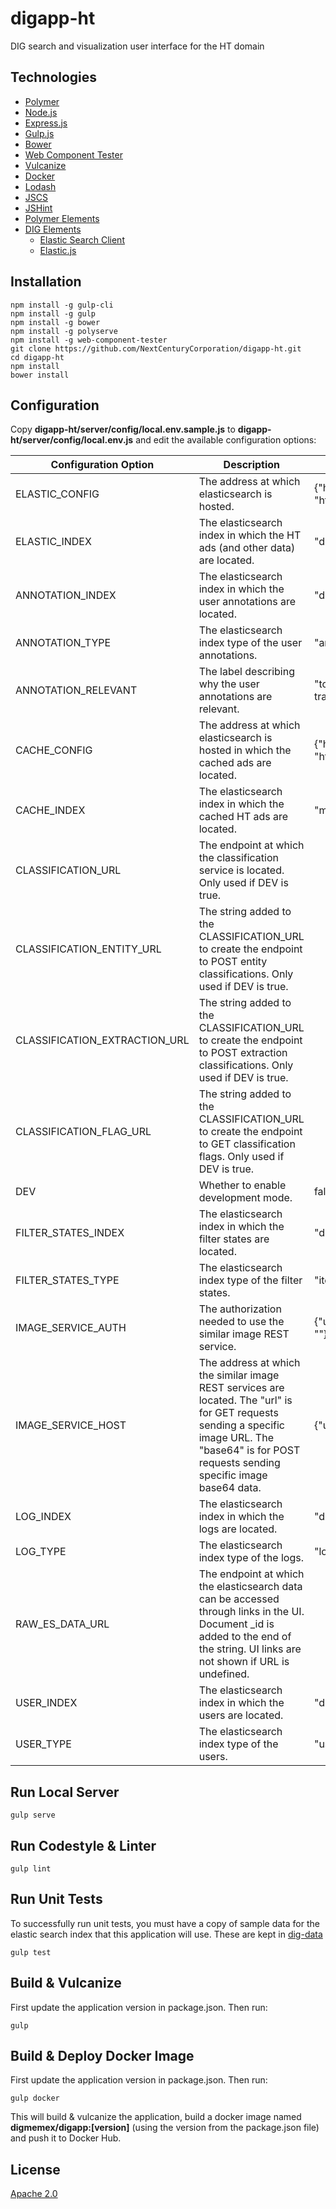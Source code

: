 # digapp-ht
DIG search and visualization user interface for the HT domain

## Technologies
* [Polymer](https://github.com/Polymer/polymer)
* [Node.js](https://nodejs.org/en/)
* [Express.js](http://expressjs.com)
* [Gulp.js](http://gulpjs.com)
* [Bower](https://bower.io/)
* [Web Component Tester](https://github.com/Polymer/web-component-tester)
* [Vulcanize](https://github.com/Polymer/polymer-bundler)
* [Docker](https://www.docker.com/)
* [Lodash](https://lodash.com/)
* [JSCS](http://jscs.info/)
* [JSHint](http://jshint.com/)
* [Polymer Elements](https://www.webcomponents.org/author/PolymerElements)
* [DIG Elements](https://github.com/DigElements)
  * [Elastic Search Client](https://www.elastic.co/guide/en/elasticsearch/client/javascript-api/current/index.html)
  * [Elastic.js](https://github.com/fullscale/elastic.js/)

## Installation
```
npm install -g gulp-cli
npm install -g gulp
npm install -g bower
npm install -g polyserve
npm install -g web-component-tester
git clone https://github.com/NextCenturyCorporation/digapp-ht.git
cd digapp-ht
npm install
bower install
```

## Configuration
Copy **digapp-ht/server/config/local.env.sample.js** to **digapp-ht/server/config/local.env.js** and edit the available configuration options:

Configuration Option | Description | Default
---------------------|-------------|--------
ELASTIC_CONFIG | The address at which elasticsearch is hosted. | {"host": "http://localhost:9200"}
ELASTIC_INDEX | The elasticsearch index in which the HT ads (and other data) are located. | "dig-data"
ANNOTATION_INDEX | The elasticsearch index in which the user annotations are located. | "dig-annotations"
ANNOTATION_TYPE | The elasticsearch index type of the user annotations. | "annotation"
ANNOTATION_RELEVANT | The label describing why the user annotations are relevant. | "to a counter-human-trafficking case"
CACHE_CONFIG | The address at which elasticsearch is hosted in which the cached ads are located. | {"host": "http://localhost:9200"}
CACHE_INDEX | The elasticsearch index in which the cached HT ads are located. | "memex-domains"
CLASSIFICATION_URL | The endpoint at which the classification service is located.  Only used if DEV is true. |
CLASSIFICATION_ENTITY_URL | The string added to the CLASSIFICATION_URL to create the endpoint to POST entity classifications.  Only used if DEV is true. |
CLASSIFICATION_EXTRACTION_URL | The string added to the CLASSIFICATION_URL to create the endpoint to POST extraction classifications.  Only used if DEV is true. |
CLASSIFICATION_FLAG_URL | The string added to the CLASSIFICATION_URL to create the endpoint to GET classification flags.  Only used if DEV is true. |
DEV | Whether to enable development mode. | false
FILTER_STATES_INDEX | The elasticsearch index in which the filter states are located. | "dig-filter-states"
FILTER_STATES_TYPE | The elasticsearch index type of the filter states. | "item"
IMAGE_SERVICE_AUTH | The authorization needed to use the similar image REST service. | {"user: "", "password": ""}
IMAGE_SERVICE_HOST | The address at which the similar image REST services are located.  The "url" is for GET requests sending a specific image URL.  The "base64" is for POST requests sending specific image base64 data.  | {"url": "", "base64": ""}
LOG_INDEX | The elasticsearch index in which the logs are located. | "dig-logs"
LOG_TYPE | The elasticsearch index type of the logs. | "log"
RAW_ES_DATA_URL | The endpoint at which the elasticsearch data can be accessed through links in the UI.  Document _id is added to the end of the string.  UI links are not shown if URL is undefined. |
USER_INDEX | The elasticsearch index in which the users are located. | "dig-users"
USER_TYPE | The elasticsearch index type of the users. | "user"

## Run Local Server
```
gulp serve
```

## Run Codestyle & Linter
```
gulp lint
```

## Run Unit Tests
To successfully run unit tests, you must have a copy of sample data for the elastic search index that this application
will use.  These are kept in [dig-data](https://github.com/usc-isi-i2/dig-data/tree/master/sample-datasets/dig2app)

```
gulp test
```

## Build & Vulcanize
First update the application version in package.json.  Then run:

```
gulp
```

## Build & Deploy Docker Image
First update the application version in package.json.  Then run:

```
gulp docker
```

This will build & vulcanize the application, build a docker image named **digmemex/digapp:[version]** (using the version from the package.json file) and push it to Docker Hub.

## License

[Apache 2.0](https://github.com/NextCenturyCorporation/digapp-ht/blob/master/LICENSE)
